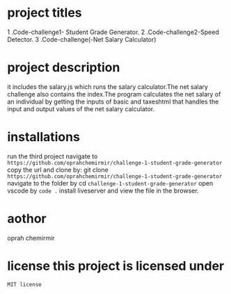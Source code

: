 # project titles 
1 .Code-challenge1- Student Grade Generator.
2 .Code-challenge2-Speed Detector.
3 .Code-challenge(-Net Salary Calculator) 
# project description 
it includes the salary.js which runs the salary calculator.The net salary challenge also contains the index.The program calculates the net salary of an individual by getting the inputs of basic and taxeshtml that handles the input and output values of the net salary calculator. 
# installations
  run the third project navigate to `https://github.com/oprahchemirmir/challenge-1-student-grade-generator` copy the url and clone by: git clone `https://github.com/oprahchemirmir/challenge-1-student-grade-generator` navigate to the folder by cd `challenge-1-student-grade-generator` open vscode by `code .` install liveserver and view the file in the browser.
  # aothor
   oprah chemirmir
   # license this project is licensed under
    MIT license

  
